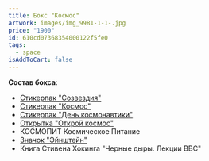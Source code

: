 ```yaml
---
title: Бокс "Космос"
artwork: images/img_9981-1-1-.jpg
price: "1900"
id: 610cd07368354000122f5fe0
tags:
  - space
isAddToCart: false
---
```


**Cостав бокса**:

- [Стикерпак "Созвездия"](https://www.zerokelvin.ru/products/stickers/constellation/)
- [Стикерпак "Космос"](https://www.zerokelvin.ru/products/stickers/space/)
- [Стикерпак "День космонавтики"](https://www.zerokelvin.ru/products/stickers/space-day/)
- [Открытка "Открой космос"](https://www.zerokelvin.ru/products/cards/open-space/)
- КОСМОПИТ Космическое Питание
- [Значок "Эйнштейн"](https://www.zerokelvin.ru/products/pins/einstein/)
- Книга Стивена Хокинга "Черные дыры. Лекции BBC"
